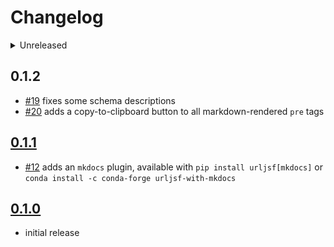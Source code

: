 # Changelog

<details>
<summary>Unreleased</summary>

## 0.1.3

- [#27] fixes errant `idPrefix` relying on a hard-coded form key
- [#27] accepts a file for `props`
- [#27] adds dev builds with `rattler-build`, published on ReadTheDocs

[#27]: https://github.com/deathbeds/urljsf/pull/27

</details>

## 0.1.2

- [#19] fixes some schema descriptions
- [#20] adds a copy-to-clipboard button to all markdown-rendered `pre` tags

[#19]: https://github.com/deathbeds/urljsf/pull/19
[#20]: https://github.com/deathbeds/urljsf/pull/20

## [0.1.1](https://github.com/deathbeds/urljsf/releases/tag/v0.1.1)

- [#12] adds an `mkdocs` plugin, available with `pip install urljsf[mkdocs]` or
  `conda install -c conda-forge urljsf-with-mkdocs`

[#12]: https://github.com/deathbeds/urljsf/pull/12

## [0.1.0](https://github.com/deathbeds/urljsf/releases/tag/v0.1.0)

- initial release
